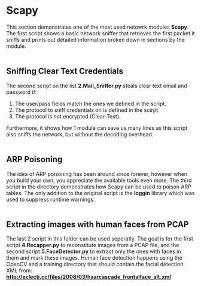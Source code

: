 # Scapy 

This section demonstrates one of the most used netowrk modules <b>Scapy</b>. The first script shows a basic network sniffer that retrieves the first packet it sniffs and 
prints out detailed information broken down in sections by the module.  
<br>

## Sniffing Clear Text Credentials

The second script on the list <b>2.Mail_Sniffer.py</b> steals clear text email and password if:
1. The user/pass fields match the ones we defined in the script.
2. The protocol to sniff credentials on is defined in the scirpt.
3. The protocol is not encrypted (Clear-Text).
  
Furthermore, it shows how 1 module can save us many lines as this script also sniffs the network, but without the decoding overhead.
<br>
<br>
## ARP Poisoning
The idea of ARP poisoning has been around since forever, however when you build your own, you appreciate the available tools even more.
The third script in the directory demonstrates how Scapy can be used to poison ARP tables. The only addition to the original script is the <b>loggin</b> library 
which was used to suppress runtime warnings.
<br>
<br>
## Extracting images with human faces from PCAP
The last 2 script in this folder can be used seperatly. The goal is for the first script <b>4.Recapper.py</b> to reconstitute images from a PCAP file, and the second script <b>5.FaceDetector.py</b> to extract only the ones with faces in them and mark these images. Human face detection happens using the OpenCV and a training directory that should contain the facial detection XML from: <b>http://eclecti.cc/files/2008/03/haarcascade_frontalface_alt.xml</b>

